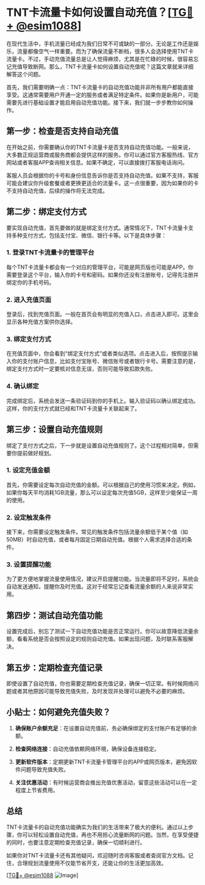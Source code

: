 # TNT卡流量卡如何设置自动充值？[[TG💪+ @esim1088](https://t.me/s/esim1088)]

在现代生活中，手机流量已经成为我们日常不可或缺的一部分。无论是工作还是娱乐，流量都像空气一样重要。而为了确保流量不断档，很多人会选择使用TNT卡流量卡。不过，手动充值流量总是让人觉得麻烦，尤其是在忙碌的时候，很容易忘记充值导致断网。那么，TNT卡流量卡如何设置自动充值呢？这篇文章就来详细解答这个问题。

首先，我们需要明确一点：TNT卡流量卡的自动充值功能并非所有用户都能直接享受。这通常需要用户开通一定的服务或者满足特定条件。如果你是新用户，可能需要先进行基础设置才能启用自动充值功能。接下来，我们就一步步教你如何操作。

## **第一步：检查是否支持自动充值**

在开始之前，你需要确认你的TNT卡流量卡是否支持自动充值功能。一般来说，大多数正规运营商或服务商都会提供这样的服务。你可以通过官方客服热线、官方网站或者客服APP查询相关信息。如果不确定，可以直接拨打客服电话询问。

客服人员会根据你的卡号和身份信息告诉你是否支持自动充值。如果不支持，客服可能会建议你升级套餐或者更换更适合的流量卡。这一点很重要，因为如果你的卡不支持自动充值，后续的操作将无法完成。

## **第二步：绑定支付方式**

要实现自动充值，首先要做的就是绑定支付方式。通常情况下，TNT卡流量卡支持多种支付方式，包括支付宝、微信、银行卡等。以下是具体步骤：

### **1. 登录TNT卡流量卡的管理平台**

每个TNT卡流量卡都会有一个对应的管理平台，可能是网页版也可能是APP。你需要登录这个平台，输入你的卡号和密码。如果你还没有注册账号，记得先注册并绑定你的手机号码。

### **2. 进入充值页面**

登录后，找到充值页面。一般在首页会有明显的充值入口，点击进入即可。这里会显示各种充值方案供你选择。

### **3. 绑定支付方式**

在充值页面中，你会看到“绑定支付方式”或者类似选项。点击进入后，按照提示输入你的支付账户信息，比如支付宝账号、微信账号或者银行卡号。需要注意的是，绑定支付方式时一定要核对信息无误，否则可能导致扣款失败。

### **4. 确认绑定**

完成绑定后，系统会发送一条验证码到你的手机上。输入验证码以确认绑定成功。这样，你的支付方式就已经和TNT卡流量卡关联起来了。

## **第三步：设置自动充值规则**

绑定了支付方式之后，下一步就是设置自动充值规则了。这个过程相对简单，但需要你提前做好规划。

### **1. 设定充值金额**

首先，你需要设定每次自动充值的金额。可以根据自己的使用习惯来决定。例如，如果你每天平均消耗1GB流量，那么可以设定每次充值5GB，这样至少能保证一周的使用。

### **2. 设定触发条件**

接下来，你需要设定触发条件。常见的触发条件包括流量余额低于某个值（如50MB）时自动充值，或者每月固定日期自动充值。根据个人需求选择合适的条件。

### **3. 设置提醒功能**

为了更方便地掌握流量使用情况，建议开启提醒功能。当流量即将不足时，系统会自动发送通知，提醒你及时充值。这对于经常忘记查看流量余额的人来说非常实用。

## **第四步：测试自动充值功能**

设置完成后，别忘了测试一下自动充值功能是否正常运行。你可以故意降低流量余额，看看系统是否会按照设定的规则自动充值。如果出现问题，及时联系客服解决。

## **第五步：定期检查充值记录**

即使设置了自动充值，你也需要定期检查充值记录，确保一切正常。有时候网络问题或者其他原因可能导致充值失败，及时发现并处理可以避免不必要的麻烦。

## **小贴士：如何避免充值失败？**

1. **确保账户余额充足**：在设置自动充值前，务必确保绑定的支付账户有足够的余额。
   
2. **检查网络连接**：自动充值依赖网络环境，确保设备连接稳定。

3. **更新软件版本**：定期更新TNT卡流量卡管理平台的APP或网页版本，避免因软件问题导致充值失败。

4. **关注优惠活动**：有时候运营商会推出充值优惠活动，留意这些活动可以在一定程度上节省费用。

## **总结**

TNT卡流量卡的自动充值功能确实为我们的生活带来了极大的便利。通过以上步骤，你可以轻松设置自动充值，再也不用担心流量断网的问题。当然，在享受便捷的同时，也要注意定期检查充值记录，确保一切顺利进行。

如果你对TNT卡流量卡还有其他疑问，欢迎随时咨询客服或者查阅官方文档。记住，合理规划流量使用不仅能节省开支，还能让你的生活更加高效。

[[TG💪+ @esim1088](https://t.me/s/esim1088) ![Image](https://i.postimg.cc/4NQfJmqS/Snipaste-2025-05-13-00-14-12.png)]